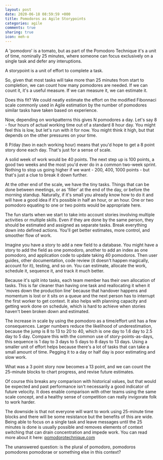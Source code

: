 ```yaml
---
layout: post
date: 2020-06-18 08:59:59 +000
title: Pomodoros as Agile Storypoints
categories: agile
comments: true
sharing: true
icon: meh-o
---
```


A 'pomodoro' is a tomato, but as part of the Pomodoro Technique it's a unit of time, nominally 25 minutes, where someone can focus exclusively on a single task and defer any interuptions. 

A storypoint is a unit of effort to complete a task.

So, given that most tasks will take more than 25 minutes from start to completion, we can count how many pomodores are needed. If we can count it, it's a useful measure. If we can measure it, we can estimate it. 

Does this fit? We could neatly estimate the effort on the modified Fibonnaci scale commonly used in Agile estimation by the number of pomodores similar tasks have taken based on experience.

Now, depending on workpatterns this gives N pomodores a day. Let's say 8 - four hours of actual working time out of a standard 8 hour day. You might feel this is low, but let's run with it for now. You might think it high, but that depends on the other pressures on your time. 

8 P/day (two in each working hour) means that you'd hope to get a 8 point story done each day. That's just for a sense of scale.

A solid week of work would be 40 points. The next step up is 100 points, a good two weeks and the most you'd ever do in a common two-week sprint. Nothing to stop us going higher if we want - 200, 400, 1000 points - but that's just a clue to break it down further. 

At the other end of the scale, we have the tiny tasks. Things that can be done between meetings, or as 'filler' at the end of the day, or before the morning standup. Naturally, if it's small you already know how to do it and will have a good idea if it's possible in half an hour, or an hour. One or two pomodoro equating to one or two points would be appropriate here. 

The fun starts when we start to take into account stories involving multiple activities or multiple skills. Even if they are done by the same person, they should be estimated and assigned as separate tasks. Break everything down into defined actions. You'll get better estimates, more control, and smoother flow of work.

Imagine you have a story to add a new field to a database. You might have a story to add the field as one pomodoro, another to add an index as one pomodoro, and application code to update taking 40 pomodoros. Then user guides, other documentation, code review (it doesn't happen magically, account for it), testing, and so on. You can estimate, allocate the work, schedule it, sequence it, and track it much better. 

Because it's split into tasks, each team member has their own allocation of tasks. This is far cleaner than having one task and reallocating it when it 'moves down the production line' because that handover happens and momentum is lost or it sits on a queue and the next person has to interrupt the first worker to get context. It also helps with planning capacity and getting work done on schedule, which is hard to achieve when stories haven't been broken down and estimated.

The increase in scale by using the pomodoro as a time/effort unit has a few consequences. Larger numbers reduce the likelihood of underestimation, because the jump is 8 to 13 to 20 to 40, which is one day to 1.6 day to 2.5 day to 5 day. Compare this with the common use of story-points-as-days, this sequence is 1 day to 3 days to 5 days to 8 days to 13 days. Using a smaller unit of effort helps because there's a lot of tasks that can take a small amount of time. Pegging it to a day or half day is poor estimating and slow work.

What was a 3 point story now becomes a 13 point, and we can count the 25-minute blocks to chart progress, and revise future estimates.

Of course this breaks any comparison with historical values, but that would be expected and past performance isn't necessarily a good indicator of future velocity. It does enable comparison with other teams using the same scale concept, and a healthy sense of competition can really invigorate folk to work harder.

The downside is that not everyone will want to work using 25-minute time blocks and there will be some resistance but the benefits of this are wide. Being able to focus on a single task and leave messages until the 25 minutes is done is usually possible and removes elements of context switching that can drain concentration and impede work. You can read more about it here: [pomodorotechnique.com](https://pomodorotechnique.com)

The unanswered question: is the plural of pomodoro, pomodoros pomodores pomodorae or something else in this context?
